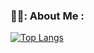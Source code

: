 ### 👨‍💻: About Me :

[![Top Langs](https://github-readme-stats.vercel.app/api/top-langs/?username=johannes-schiel&layout=compact&theme=vision-friendly-dark)](https://github.com/anuraghazra/github-readme-stats)
